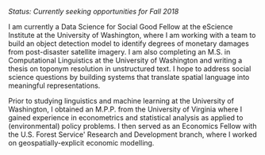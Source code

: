 *Status: Currently seeking opportunities for Fall 2018*

I am currently a Data Science for Social Good Fellow at the eScience Institute at the University of Washington, where I am working with a team to build an object detection model to identify degrees of monetary damages from post-disaster satellite imagery. I am also completing  an M.S. in Computational Linguistics at the University of Washington and writing a thesis on toponym resolution in unstructured text. I hope to address social science questions by building systems that translate spatial language into meaningful representations.

Prior to studying linguistics and machine learning at the University of Washington, I obtained an M.P.P. from the University of Virginia where I gained experience in econometrics and statistical analysis as applied to (environmental) policy problems. I then served as an Economics Fellow with the U.S. Forest Service' Research and Development branch, where I worked on geospatially-explicit economic modelling.

